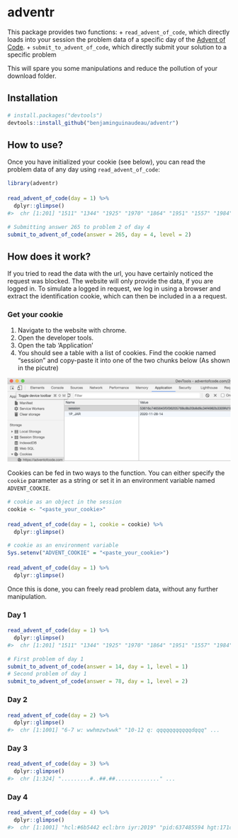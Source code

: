 
<!-- README.md is generated from README.Rmd. Please edit that file -->

# adventr

This package provides two functions: + `read_advent_of_code`, which
directly loads into your session the problem data of a specific day of
the [Advent of Code](https://adventofcode.com/). +
`submit_to_advent_of_code`, which directly submit your solution to a
specific problem

This will spare you some manipulations and reduce the pollution of your
download folder.

## Installation

``` r
# install.packages("devtools")
devtools::install_github("benjaminguinaudeau/adventr")
```

## How to use?

Once you have initialized your cookie (see below), you can read the
problem data of any day using `read_advent_of_code`:

``` r
library(adventr)

read_advent_of_code(day = 1) %>%
  dplyr::glimpse()
#>  chr [1:201] "1511" "1344" "1925" "1970" "1864" "1951" "1557" "1984" "1743" ...
```

``` r
# Submitting answer 265 to problem 2 of day 4
submit_to_advent_of_code(answer = 265, day = 4, level = 2)
```

## How does it work?

If you tried to read the data with the url, you have certainly noticed
the request was blocked. The website will only provide the data, if you
are logged in. To simulate a logged in request, we log in using a
browser and extract the identification cookie, which can then be
included in a a request.

### Get your cookie

1.  Navigate to the website with chrome.
2.  Open the developer tools.
3.  Open the tab ‘Application’
4.  You should see a table with a list of cookies. Find the cookie named
    “session” and copy-paste it into one of the two chunks below (As
    shown in the picutre)

![](example_cookie.png)

Cookies can be fed in two ways to the function. You can either specify
the `cookie` parameter as a string or set it in an environment variable
named `ADVENT_COOKIE`.

``` r
# cookie as an object in the session
cookie <- "<paste_your_cookie>"

read_advent_of_code(day = 1, cookie = cookie) %>%
  dplyr::glimpse()
```

``` r
# cookie as an environment variable
Sys.setenv("ADVENT_COOKIE" = "<paste_your_cookie>")

read_advent_of_code(day = 1) %>%
  dplyr::glimpse()
```

Once this is done, you can freely read problem data, without any further
manipulation.

### Day 1

``` r
read_advent_of_code(day = 1) %>%
  dplyr::glimpse()
#>  chr [1:201] "1511" "1344" "1925" "1970" "1864" "1951" "1557" "1984" "1743" ...
```

``` r
# First problem of day 1
submit_to_advent_of_code(answer = 14, day = 1, level = 1)
# Second problem of day 1
submit_to_advent_of_code(answer = 78, day = 1, level = 2)
```

### Day 2

``` r
read_advent_of_code(day = 2) %>%
  dplyr::glimpse()
#>  chr [1:1001] "6-7 w: wwhmzwtwwk" "10-12 q: qqqqqqqqqqqdqqq" ...
```

### Day 3

``` r
read_advent_of_code(day = 3) %>%
  dplyr::glimpse()
#>  chr [1:324] ".........#..##.##.............." ...
```

### Day 4

``` r
read_advent_of_code(day = 4) %>%
  dplyr::glimpse()
#>  chr [1:1001] "hcl:#6b5442 ecl:brn iyr:2019" "pid:637485594 hgt:171cm" ...
```
